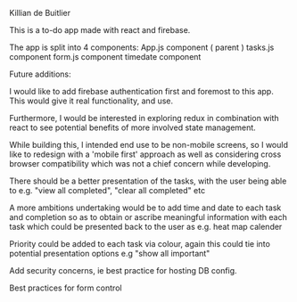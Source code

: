 Killian de Buitlier 

This is a to-do app made with react and firebase.

The app is split into 4 components: 
  App.js component ( parent ) 
  tasks.js component
  form.js component
  timedate component

Future additions:

I would like to add firebase authentication first and foremost to this app.
This would give it real functionality, and use.

Furthermore, I would be interested in exploring redux in combination with react to see potential benefits of more involved state management.

While building this, I intended end use to be non-mobile screens, so I would like to redesign with a 'mobile first' approach as well as considering cross browser compatibility which was not a chief concern while developing.

There should be a better presentation of the tasks, with the user being able to e.g. "view all completed", "clear all completed" etc

A more ambitions undertaking would be to add time and date to each task and completion so as to obtain or ascribe meaningful information with each task which could be presented back to the user as e.g. heat map calender

Priority could be added to each task via colour, again this could tie into potential presentation options e.g "show all important"

Add security concerns, ie best practice for hosting DB config. 

Best practices for form control 
